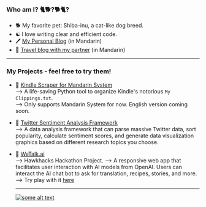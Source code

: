 ### Who am I? 🐈🐕?🐕🐈?
- 🐕 My favorite pet: Shiba-inu, a cat-like dog breed.
- ☯️ I love writing clear and efficient code.
- 🖊️ [My Personal Blog](https://shibe.meowshiba.com/) (in Mandarin)
- 🌄 [Travel blog with my partner](https://meowshiba.com/) (in Mandarin)

---

### My Projects - feel free to try them!
- 📘 [Kindle Scraper for Mandarin System](https://github.com/xwshiba/kindle_scraper_zh)<br>
  --> A life-saving Python tool to organize Kindle's notorious `My Clippings.txt`.<br>
  --> Only supports Mandarin System for now. English version coming soon.
  
- 💬 [Twitter Sentiment Analysis Framework](https://github.com/xwshiba/twitter-sentiment-analysis)<br>
  --> A data analysis framework that can parse massive Twitter data, sort popularity, calculate sentiment scores, and generate data visualization graphics based on different research topics you choose.   
  
- 🤖 [WeTalk.ai](https://github.com/xwshiba/fun-with-ai)<br>
  --> Hawkhacks Hackathon Project.
  --> A responsive web app that facilitates user interaction with AI models from OpenAI. Users can interact the AI chat bot to ask for translation, recipes, stories, and more.
  --> Try play with it [here](https://fun-ai-response.herokuapp.com/)
  
  ---
  
  [![some alt text](https://www.randos.online/u/xwshiba)](https://randos.online/u/xwshiba/next)

<!--
**xwshiba/xwshiba** is a ✨ _special_ ✨ repository because its `README.md` (this file) appears on your GitHub profile.

Here are some ideas to get you started:

- 🔭 I’m currently working on ...
- 🌱 I’m currently learning ...
- 👯 I’m looking to collaborate on ...
- 🤔 I’m looking for help with ...
- 💬 Ask me about ...
- 📫 How to reach me: ...
- 😄 Pronouns: ...
- ⚡ Fun fact: ...
-->
